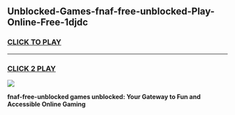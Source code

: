 
## Unblocked-Games-fnaf-free-unblocked-Play-Online-Free-1djdc
<h3>
<a href="https://premium76.site?title=fnaf-free-unblocked&ref=26A">CLICK TO PLAY</a></h3>
<hr>

<h3>
<a href="https://premium76.site?title=fnaf-free-unblocked&ref=26A">CLICK 2 PLAY</a>
  
</h3>

<a href="https://premium76.site?title=fnaf-free-unblocked&ref=26A"><img src="https://clearcache.store/games.png"></a>


**fnaf-free-unblocked games unblocked: Your Gateway to Fun and Accessible Online Gaming**
